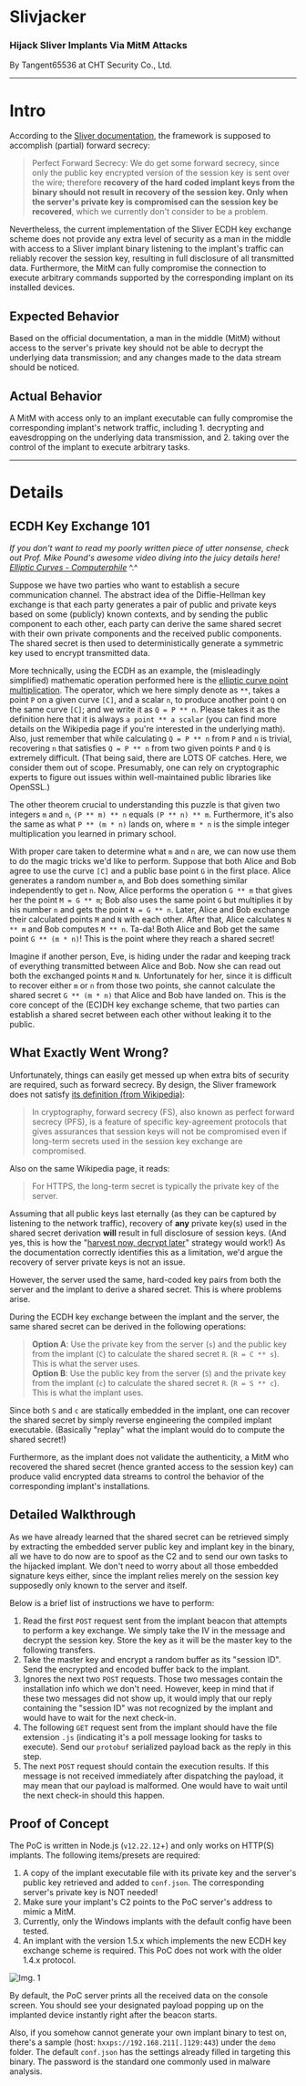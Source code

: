 # Slivjacker
### Hijack Sliver Implants Via MitM Attacks
By Tangent65536 at CHT Security Co., Ltd.

---

# Intro
According to the [Sliver documentation](https://github.com/BishopFox/sliver/wiki/Transport-Encryption#known-limitations), the framework is supposed to accomplish (partial) forward secrecy:  

> Perfect Forward Secrecy: We do get some forward secrecy, since only the public key encrypted version of the session key is sent over the wire; therefore **recovery of the hard coded implant keys from the binary should not result in recovery of the session key. Only when the server's private key is compromised can the session key be recovered**, which we currently don't consider to be a problem.  

Nevertheless, the current implementation of the Sliver ECDH key exchange scheme does not provide any extra level of security as a man in the middle with access to a Sliver implant binary listening to the implant's traffic can reliably recover the session key, resulting in full disclosure of all transmitted data. Furthermore, the MitM can fully compromise the connection to execute arbitrary commands supported by the corresponding implant on its installed devices.  

## Expected Behavior
Based on the official documentation, a man in the middle (MitM) without access to the server's private key should not be able to decrypt the underlying data transmission; and any changes made to the data stream should be noticed.  

## Actual Behavior
A MitM with access only to an implant executable can fully compromise the corresponding implant's network traffic, including 1. decrypting and eavesdropping on the underlying data transmission, and 2. taking over the control of the implant to execute arbitrary tasks.

---

# Details

## ECDH Key Exchange 101

*If you don't want to read my poorly written piece of utter nonsense, check out Prof. Mike Pound's awesome video diving into the juicy details here! [Elliptic Curves - Computerphile](https://www.youtube.com/watch?v=NF1pwjL9-DE)* ^.^  

Suppose we have two parties who want to establish a secure communication channel. The abstract idea of the Diffie-Hellman key exchange is that each party generates a pair of public and private keys based on some (publicly) known contexts, and by sending the public component to each other, each party can derive the same shared secret with their own private components and the received public components. The shared secret is then used to deterministically generate a symmetric key used to encrypt transmitted data.  

More technically, using the ECDH as an example, the (misleadingly simplified) mathematic operation performed here is the [elliptic curve point multiplication](https://en.wikipedia.org/wiki/Elliptic_curve_point_multiplication). The operator, which we here simply denote as `**`, takes a point `P` on a given curve `[C]`, and a scalar `n`, to produce another point `Q` on the same curve `[C]`; and we write it as `Q = P ** n`. Please takes it as the definition here that it is always `a point ** a scalar` (you can find more details on the Wikipedia page if you're interested in the underlying math). Also, just remember that while calculating `Q = P ** n` from `P` and `n` is trivial, recovering `n` that satisfies `Q = P ** n` from two given points `P` and `Q` is extremely difficult. (That being said, there are LOTS OF catches. Here, we consider them out of scope. Presumably, one can rely on cryptographic experts to figure out issues within well-maintained public libraries like OpenSSL.)  

The other theorem crucial to understanding this puzzle is that given two integers `m` and `n`, `(P ** m) ** n` equals `(P ** n) ** m`. Furthermore, it's also the same as what `P ** (m * n)` lands on, where `m * n` is the simple integer multiplication you learned in primary school.  

With proper care taken to determine what `m` and `n` are, we can now use them to do the magic tricks we'd like to perform. Suppose that both Alice and Bob agree to use the curve `[C]` and a public base point `G` in the first place. Alice generates a random number `m`, and Bob does something similar independently to get `n`. Now, Alice performs the operation `G ** m` that gives her the point `M = G ** m`; Bob also uses the same point `G` but multiplies it by his number `n` and gets the point `N = G ** n`. Later, Alice and Bob exchange their calculated points `M` and `N` with each other. After that, Alice calculates `N ** m` and Bob computes `M ** n`. Ta-da! Both Alice and Bob get the same point `G ** (m * n)`! This is the point where they reach a shared secret!  

Imagine if another person, Eve, is hiding under the radar and keeping track of everything transmitted between Alice and Bob. Now she can read out both the exchanged points `M` and `N`. Unfortunately for her, since it is difficult to recover either `m` or `n` from those two points, she cannot calculate the shared secret `G ** (m * n)` that Alice and Bob have landed on. This is the core concept of the (EC)DH key exchange scheme, that two parties can establish a shared secret between each other without leaking it to the public.  


## What Exactly Went Wrong?

Unfortunately, things can easily get messed up when extra bits of security are required, such as forward secrecy. By design, the Sliver framework does not satisfy [its definition (from Wikipedia)](https://en.wikipedia.org/wiki/Forward_secrecy):  

> In cryptography, forward secrecy (FS), also known as perfect forward secrecy (PFS), is a feature of specific key-agreement protocols that gives assurances that session keys will not be compromised even if long-term secrets used in the session key exchange are compromised.  

Also on the same Wikipedia page, it reads:  

> For HTTPS, the long-term secret is typically the private key of the server.  

Assuming that all public keys last eternally (as they can be captured by listening to the network traffic), recovery of **any** private key(s) used in the shared secret derivation **will** result in full disclosure of session keys. (And yes, this is how the "[harvest now, decrypt later](https://en.wikipedia.org/wiki/Harvest_now,_decrypt_later)" strategy would work!) As the documentation correctly identifies this as a limitation, we'd argue the recovery of server private keys is not an issue.  

However, the server used the same, hard-coded key pairs from both the server and the implant to derive a shared secret. This is where problems arise.  

During the ECDH key exchange between the implant and the server, the same shared secret can be derived in the following operations:  

> **Option A**: Use the private key from the server (`s`) and the public key from the implant (`C`) to calculate the shared secret `R`. (`R = C ** s`). This is what the server uses.  
> **Option B**: Use the public key from the server (`S`) and the private key from the implant (`c`) to calculate the shared secret `R`. (`R = S ** c`). This is what the implant uses.  

Since both `S` and `c` are statically embedded in the implant, one can recover the shared secret by simply reverse engineering the compiled implant executable. (Basically "replay" what the implant would do to compute the shared secret!)  

Furthermore, as the implant does not validate the authenticity, a MitM who recovered the shared secret (hence granted access to the session key) can produce valid encrypted data streams to control the behavior of the corresponding implant's installations.


## Detailed Walkthrough

As we have already learned that the shared secret can be retrieved simply by extracting the embedded server public key and implant key in the binary, all we have to do now are to spoof as the C2 and to send our own tasks to the hijacked implant. We don't need to worry about all those embedded signature keys either, since the implant relies merely on the session key supposedly only known to the server and itself.  

Below is a brief list of instructions we have to perform:
1. Read the first `POST` request sent from the implant beacon that attempts to perform a key exchange. We simply take the IV in the message and decrypt the session key. Store the key as it will be the master key to the following transfers.  
2. Take the master key and encrypt a random buffer as its "session ID". Send the encrypted and encoded buffer back to the implant.  
3. Ignores the next two `POST` requests. Those two messages contain the installation info which we don't need. However, keep in mind that if these two messages did not show up, it would imply that our reply containing the "session ID" was not recognized by the implant and would have to wait for the next check-in.  
4. The following `GET` request sent from the implant should have the file extension `.js` (indicating it's a poll message looking for tasks to execute). Send our `protobuf` serialized payload back as the reply in this step.  
5. The next `POST` request should contain the execution results. If this message is not received immediately after dispatching the payload, it may mean that our payload is malformed. One would have to wait until the next check-in should this happen.  


## Proof of Concept

The PoC is written in Node.js (`v12.22.12`+) and only works on HTTP(S) implants. The following items/presets are required:  
1. A copy of the implant executable file with its private key and the server's public key retrieved and added to `conf.json`. The corresponding server's private key is NOT needed!  
2. Make sure your implant's C2 points to the PoC server's address to mimic a MitM.  
3. Currently, only the Windows implants with the default config have been tested.  
4. An implant with the version 1.5.x which implements the new ECDH key exchange scheme is required. This PoC does not work with the older 1.4.x protocol.  

![Img. 1](./demo/img01.png)

By default, the PoC server prints all the received data on the console screen. You should see your designated payload popping up on the implanted device instantly right after the beacon starts.  

Also, if you somehow cannot generate your own implant binary to test on, there's a sample (host: `hxxps://192.168.211[.]129:443`) under the `demo` folder. The default `conf.json` has the settings already filled in targeting this binary. The password is the standard one commonly used in malware analysis.  
